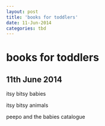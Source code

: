 ```yaml
---
layout: post
title: 'books for toddlers'
date: 11-Jun-2014
categories: tbd
---
```


# books for toddlers

## 11th June 2014

itsy bitsy babies

itsy bitsy animals

peepo and the babies catalogue

 
